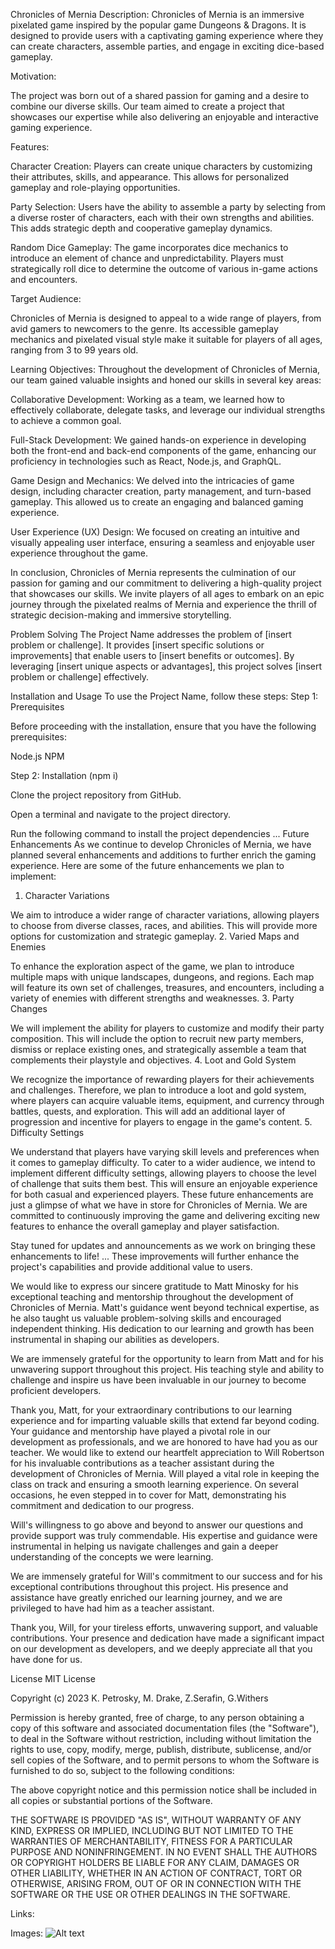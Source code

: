 Chronicles of Mernia
Description:
Chronicles of Mernia is an immersive pixelated game inspired by the popular game Dungeons & Dragons. It is designed to provide users with a captivating gaming experience where they can create characters, assemble parties, and engage in exciting dice-based gameplay.

Motivation:

The project was born out of a shared passion for gaming and a desire to combine our diverse skills. Our team aimed to create a project that showcases our expertise while also delivering an enjoyable and interactive gaming experience.

Features:

Character Creation: Players can create unique characters by customizing their attributes, skills, and appearance. This allows for personalized gameplay and role-playing opportunities.

Party Selection: Users have the ability to assemble a party by selecting from a diverse roster of characters, each with their own strengths and abilities. This adds strategic depth and cooperative gameplay dynamics.

Random Dice Gameplay: The game incorporates dice mechanics to introduce an element of chance and unpredictability. Players must strategically roll dice to determine the outcome of various in-game actions and encounters.

Target Audience:

Chronicles of Mernia is designed to appeal to a wide range of players, from avid gamers to newcomers to the genre. Its accessible gameplay mechanics and pixelated visual style make it suitable for players of all ages, ranging from 3 to 99 years old.

Learning Objectives:
Throughout the development of Chronicles of Mernia, our team gained valuable insights and honed our skills in several key areas:

Collaborative Development: Working as a team, we learned how to effectively collaborate, delegate tasks, and leverage our individual strengths to achieve a common goal.

Full-Stack Development: We gained hands-on experience in developing both the front-end and back-end components of the game, enhancing our proficiency in technologies such as React, Node.js, and GraphQL.

Game Design and Mechanics: We delved into the intricacies of game design, including character creation, party management, and turn-based gameplay. This allowed us to create an engaging and balanced gaming experience.

User Experience (UX) Design: We focused on creating an intuitive and visually appealing user interface, ensuring a seamless and enjoyable user experience throughout the game.

In conclusion, Chronicles of Mernia represents the culmination of our passion for gaming and our commitment to delivering a high-quality project that showcases our skills. We invite players of all ages to embark on an epic journey through the pixelated realms of Mernia and experience the thrill of strategic decision-making and immersive storytelling.

Problem Solving
The Project Name addresses the problem of [insert problem or challenge]. It provides [insert specific solutions or improvements] that enable users to [insert benefits or outcomes]. By leveraging [insert unique aspects or advantages], this project solves [insert problem or challenge] effectively.


Installation and Usage
To use the Project Name, follow these steps:
Step 1: Prerequisites

Before proceeding with the installation, ensure that you have the following prerequisites:

Node.js 
NPM 

Step 2: Installation (npm i)

Clone the project repository from GitHub.

Open a terminal and navigate to the project directory.

Run the following command to install the project dependencies
...
Future Enhancements
As we continue to develop Chronicles of Mernia, we have planned several enhancements and additions to further enrich the gaming experience. Here are some of the future enhancements we plan to implement:

1. Character Variations

We aim to introduce a wider range of character variations, allowing players to choose from diverse classes, races, and abilities. This will provide more options for customization and strategic gameplay.
2. Varied Maps and Enemies

To enhance the exploration aspect of the game, we plan to introduce multiple maps with unique landscapes, dungeons, and regions. Each map will feature its own set of challenges, treasures, and encounters, including a variety of enemies with different strengths and weaknesses.
3. Party Changes

We will implement the ability for players to customize and modify their party composition. This will include the option to recruit new party members, dismiss or replace existing ones, and strategically assemble a team that complements their playstyle and objectives.
4. Loot and Gold System

We recognize the importance of rewarding players for their achievements and challenges. Therefore, we plan to introduce a loot and gold system, where players can acquire valuable items, equipment, and currency through battles, quests, and exploration. This will add an additional layer of progression and incentive for players to engage in the game's content.
5. Difficulty Settings

We understand that players have varying skill levels and preferences when it comes to gameplay difficulty. To cater to a wider audience, we intend to implement different difficulty settings, allowing players to choose the level of challenge that suits them best. This will ensure an enjoyable experience for both casual and experienced players.
These future enhancements are just a glimpse of what we have in store for Chronicles of Mernia. We are committed to continuously improving the game and delivering exciting new features to enhance the overall gameplay and player satisfaction.

Stay tuned for updates and announcements as we work on bringing these enhancements to life!
...
These improvements will further enhance the project's capabilities and provide additional value to users.

We would like to express our sincere gratitude to Matt Minosky for his exceptional teaching and mentorship throughout the development of Chronicles of Mernia. Matt's guidance went beyond technical expertise, as he also taught us valuable problem-solving skills and encouraged independent thinking. His dedication to our learning and growth has been instrumental in shaping our abilities as developers.

We are immensely grateful for the opportunity to learn from Matt and for his unwavering support throughout this project. His teaching style and ability to challenge and inspire us have been invaluable in our journey to become proficient developers.

Thank you, Matt, for your extraordinary contributions to our learning experience and for imparting valuable skills that extend far beyond coding. Your guidance and mentorship have played a pivotal role in our development as professionals, and we are honored to have had you as our teacher.
We would like to extend our heartfelt appreciation to Will Robertson for his invaluable contributions as a teacher assistant during the development of Chronicles of Mernia. Will played a vital role in keeping the class on track and ensuring a smooth learning experience. On several occasions, he even stepped in to cover for Matt, demonstrating his commitment and dedication to our progress.

Will's willingness to go above and beyond to answer our questions and provide support was truly commendable. His expertise and guidance were instrumental in helping us navigate challenges and gain a deeper understanding of the concepts we were learning.

We are immensely grateful for Will's commitment to our success and for his exceptional contributions throughout this project. His presence and assistance have greatly enriched our learning journey, and we are privileged to have had him as a teacher assistant.

Thank you, Will, for your tireless efforts, unwavering support, and valuable contributions. Your presence and dedication have made a significant impact on our development as developers, and we deeply appreciate all that you have done for us.

License
MIT License

Copyright (c) 2023 K. Petrosky, M. Drake, Z.Serafin, G.Withers 

Permission is hereby granted, free of charge, to any person obtaining a copy
of this software and associated documentation files (the "Software"), to deal
in the Software without restriction, including without limitation the rights
to use, copy, modify, merge, publish, distribute, sublicense, and/or sell
copies of the Software, and to permit persons to whom the Software is
furnished to do so, subject to the following conditions:

The above copyright notice and this permission notice shall be included in all
copies or substantial portions of the Software.

THE SOFTWARE IS PROVIDED "AS IS", WITHOUT WARRANTY OF ANY KIND, EXPRESS OR
IMPLIED, INCLUDING BUT NOT LIMITED TO THE WARRANTIES OF MERCHANTABILITY,
FITNESS FOR A PARTICULAR PURPOSE AND NONINFRINGEMENT. IN NO EVENT SHALL THE
AUTHORS OR COPYRIGHT HOLDERS BE LIABLE FOR ANY CLAIM, DAMAGES OR OTHER
LIABILITY, WHETHER IN AN ACTION OF CONTRACT, TORT OR OTHERWISE, ARISING FROM,
OUT OF OR IN CONNECTION WITH THE SOFTWARE OR THE USE OR OTHER DEALINGS IN THE
SOFTWARE.

Links: 


Images: ![Alt text](../)